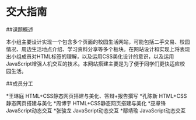 # 交大指南

##课题概述

本小组主要设计实现一个包含多个页面的校园生活网站，可能包括二手交易、校园情况、周边生活地点介绍、学习资料分享等多个板块。在网站设计和实现上将表现出小组成员对HTML标签的理解，以及运用CSS美化设计的意识，以及运用JavaScript增强人机交互的技术。本网站搭建主要是为了便于同学们更快适应校园生活。

##成员分工

*王琳庭	HTML+CSS静态网页搭建与美化、答辩+报告撰写
*孔陈新	HTML+CSS静态网页搭建与美化
*周博宇	HTML+CSS静态网页搭建与美化
*巫章锋	JavaScript动态交互
*张骏龙	JavaScript动态交互
*鄢靖瑜	JavaScript动态交互
